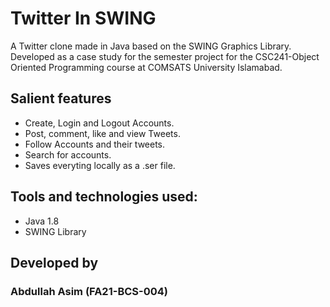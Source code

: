# Twitter In SWING
A Twitter clone made in Java based on the SWING Graphics Library. Developed as a case study for the semester project for the CSC241-Object Oriented Programming course at COMSATS University Islamabad.
## Salient features
- Create, Login and Logout Accounts.
- Post, comment, like and view Tweets.
- Follow Accounts and their tweets.
- Search for accounts.
- Saves everyting locally as a .ser file.
## Tools and technologies used:
* Java 1.8
* SWING Library
## Developed by
### Abdullah Asim (FA21-BCS-004)
